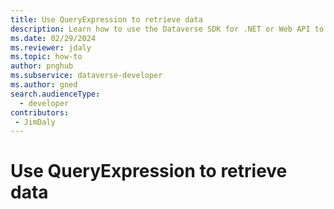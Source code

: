 ```yaml
---
title: Use QueryExpression to retrieve data
description: Learn how to use the Dataverse SDK for .NET or Web API to send a request to retrieve data using QueryExpression
ms.date: 02/29/2024
ms.reviewer: jdaly
ms.topic: how-to
author: pnghub
ms.subservice: dataverse-developer
ms.author: gned
search.audienceType: 
  - developer
contributors:
 - JimDaly
---
```

# Use QueryExpression to retrieve data

<!-- 
Will probably remove this unless there is some need for it.

The mechanics of using RetrieveMultiple with QE. 

 - Inherits from QueryBase
 - Constructors and methods vs Object initialization
 - When to use RetrieveMultipleRequest
 - Properties of EntityCollection used for subsequent requests
 - Is the 'shape' of the result different since you can't specify column aliases?
    - Is FetchXml 'flat' vs what you get from QE?



-->

